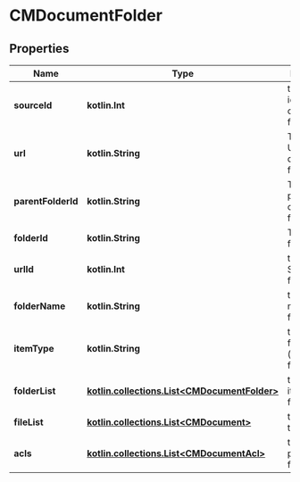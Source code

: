 
# CMDocumentFolder

## Properties
Name | Type | Description | Notes
------------ | ------------- | ------------- | -------------
**sourceId** | **kotlin.Int** | the source-id of the owner of this folder | 
**url** | **kotlin.String** | The unique URL of a document or folder. | 
**parentFolderId** | **kotlin.String** | The id of the parent folder of this folder. | 
**folderId** | **kotlin.String** | The id of this folder. | 
**urlId** | **kotlin.Int** | the internal SimSage id for this url | 
**folderName** | **kotlin.String** | the display name of the folder | 
**itemType** | **kotlin.String** | the type of folder (crawlerType for sources) | 
**folderList** | [**kotlin.collections.List&lt;CMDocumentFolder&gt;**](CMDocumentFolder.md) | the folder items in this folder | 
**fileList** | [**kotlin.collections.List&lt;CMDocument&gt;**](CMDocument.md) | the files in this folder | 
**acls** | [**kotlin.collections.List&lt;CMDocumentAcl&gt;**](CMDocumentAcl.md) | the security permissions for this item | 



